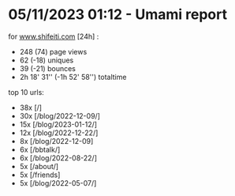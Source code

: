# 05/11/2023 01:12 - Umami report
for www.shifeiti.com [24h] :

 - 248 (74) page views
 - 62 (-18) uniques
 - 39 (-21) bounces
 - 2h 18' 31'' (-1h 52' 58'') totaltime


top 10 urls:
 - 38x [/]
 - 30x [/blog/2022-12-09/]
 - 15x [/blog/2023-01-12/]
 - 12x [/blog/2022-12-22/]
 - 8x [/blog/2022-12-09]
 - 6x [/bbtalk/]
 - 6x [/blog/2022-08-22/]
 - 5x [/about/]
 - 5x [/friends]
 - 5x [/blog/2022-05-07/]


